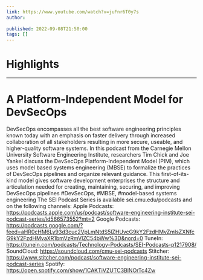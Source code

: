```yaml
---
link: https://www.youtube.com/watch?v=juFnr6T0y7s
author: 
   
published: 2022-09-08T21:50:00
tags: []
---
```

# Highlights


---
# A Platform-Independent Model for DevSecOps
DevSecOps encompasses all the best software engineering principles known today with an emphasis on faster delivery through increased collaboration of all stakeholders resulting in more secure, useable, and higher-quality software systems. In this podcast from the Carnegie Mellon University Software Engineering Institute, researchers Tim Chick and Joe Yankel discuss the DevSecOps Platform-Independent Model (PIM), which uses model based systems engineering (MBSE) to formalize the practices of DevSecOps pipelines and organize relevant guidance. This first-of-its-kind model gives software development enterprises the structure and articulation needed for creating, maintaining, securing, and improving DevSecOps pipelines #DevSecOps, #MBSE, #model-based systems engineering The SEI Podcast Series is available sei.cmu.edu/podcasts and on the following channels: Apple Podcasts: https://podcasts.apple.com/us/podcast/software-engineering-institute-sei-podcast-series/id566573552?mt=2 Google Podcasts: https://podcasts.google.com/?feed=aHR0cHM6Ly93d3cuc2VpLmNtdS5lZHUvcG9kY2FzdHMvZmlsZXNfcG9kY2FzdHMvaXR1bmVzRmVlZC54bWw%3D&nord=0 TuneIn: https://tunein.com/podcasts/Technology-Podcasts/SEI-Podcasts-p1217908/ SoundCloud: https://soundcloud.com/cmu-sei-podcasts Stitcher: https://www.stitcher.com/podcast/software-engineering-institute-sei-podcast-series Spotify: https://open.spotify.com/show/1CAKTiVZUTC3BlNOrTc4Zw